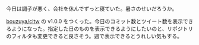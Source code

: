 今日は調子が悪く、会社を休んでずっと寝ていた。暑さのせいだろうか。

[bouzuya/cltw][] の v1.0.0 をつくった。今日のコミット数とツイート数を表示できるようになった。指定した日のものを表示できるようにしたいのと、リポジトリのフィルタも変更できると良さそう。週で表示できるとうれしい気もする。

[bouzuya/cltw]: https://github.com/bouzuya/cltw
